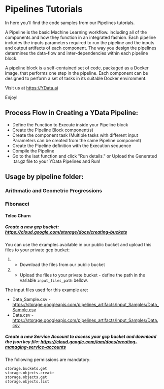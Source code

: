 # Pipelines Tutorials

In here you'll find the code samples from our Pipelines tutorials.

A Pipeline is the basic Machine Learning workflow. including all of the components and how they function in an integrated fashion. Each pipeline includes the inputs parameters required to run the pipeline and the inputs and output artifacts of each component. The way you design the pipelines determines the data-flow and inter-dependencies within each pipeline block.

A pipeline block is a self-contained set of code, packaged as a Docker image, that performs one step in the pipeline. Each component can be designed to perform a set of tasks in its suitable Docker environment.

Visit us at https://YData.ai


Enjoy!

## Process Flow in Creating a YData Pipeline:
- Define the Function to Execute inside your Pipeline block
- Create the Pipeline Block component(s)
- Create the component task (Multiple tasks with different input Parameters can be created from the same Pipeline component)
- Create the Pipeline definition with the Execution sequence
- Compile the Pipeline
- Go to the last function and click "Run details." or Upload the Generated .tar.gz file to your YData Pipelines and Run!

## Usage by pipeline folder:

### Arithmatic and Geometric Progressions

### Fibonacci




#### Telco Churn

##### Create a new gcp bucket: https://cloud.google.com/storage/docs/creating-buckets

You can use the examples available in our public bucket and upload this files to your private gcp bucket:
 1. - Download the files from our public bucket
 2. - Upload the files to your private bucket - define the path in the variable `input_files_path` bellow.

The input files used for this example are:

- Data_Sample.csv - https://storage.googleapis.com/pipelines_artifacts/Input_Samples/Data_Sample.csv
- Data.csv        - https://storage.googleapis.com/pipelines_artifacts/Input_Samples/Data.csv

##### Create a new Service Account to access your gcp bucket and download the json key file: https://cloud.google.com/iam/docs/creating-managing-service-accounts
The following permissions are mandatory:
```
storage.buckets.get
storage.objects.create
storage.objects.get
storage.objects.list
```
